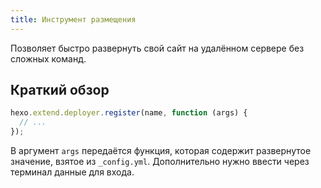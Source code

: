```yaml
---
title: Инструмент размещения
---
```


Позволяет быстро развернуть свой сайт на удалённом сервере без сложных команд.

## Краткий обзор

```js
hexo.extend.deployer.register(name, function (args) {
  // ...
});
```

В аргумент `args` передаётся функция, которая содержит развернутое значение, взятое из `_config.yml`. Дополнительно нужно ввести через терминал данные для входа.
